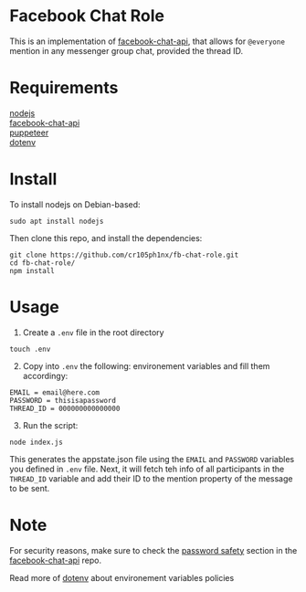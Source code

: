 # Facebook Chat Role

This is an implementation of [facebook-chat-api](https://github.com/Schmavery/facebook-chat-api), that allows for `@everyone` mention in any messenger group chat, provided the thread ID.

# Requirements

[nodejs](https://nodejs.org/en/)<br>
[facebook-chat-api](https://github.com/Schmavery/facebook-chat-api)<br>
[puppeteer](https://pptr.dev/)<br>
[dotenv](https://github.com/motdotla/dotenv)

# Install

To install nodejs on Debian-based:
```
sudo apt install nodejs
```

Then clone this repo, and install the dependencies:
```
git clone https://github.com/cr105ph1nx/fb-chat-role.git
cd fb-chat-role/
npm install
```

# Usage

1. Create a `.env` file in the root directory
```
touch .env
```
2. Copy into `.env` the following:
environement variables and fill them accordingy:
```
EMAIL = email@here.com
PASSWORD = thisisapassword
THREAD_ID = 000000000000000
```
3. Run the script:
```
node index.js
```
This generates the appstate.json file using the `EMAIL` and `PASSWORD` variables you defined in `.env` file. Next, it will fetch teh info of all participants in the `THREAD_ID` variable and add their ID to the mention property of the message to be sent.


# Note

For security reasons, make sure to check the [password safety](https://github.com/Schmavery/facebook-chat-api/blob/master/DOCS.md#password-safety)
section in the [facebook-chat-api](https://github.com/Schmavery/facebook-chat-api) repo.

Read more of [dotenv](https://www.npmjs.com/package/dotenv) about environement variables policies
